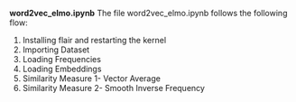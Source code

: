 **word2vec_elmo.ipynb**
The file word2vec_elmo.ipynb follows the following flow:
1. Installing flair and restarting the kernel
2. Importing Dataset
3. Loading Frequencies
4. Loading Embeddings
5. Similarity Measure 1- Vector Average
6. Similarity Measure 2- Smooth Inverse Frequency
